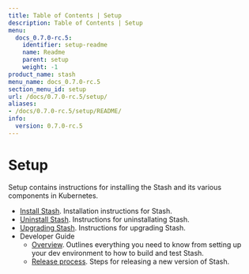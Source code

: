 ```yaml
---
title: Table of Contents | Setup
description: Table of Contents | Setup
menu:
  docs_0.7.0-rc.5:
    identifier: setup-readme
    name: Readme
    parent: setup
    weight: -1
product_name: stash
menu_name: docs_0.7.0-rc.5
section_menu_id: setup
url: /docs/0.7.0-rc.5/setup/
aliases:
- /docs/0.7.0-rc.5/setup/README/
info:
  version: 0.7.0-rc.5
---
```


# Setup

Setup contains instructions for installing the Stash and its various components in Kubernetes.

- [Install Stash](/docs/0.7.0-rc.5/setup/install). Installation instructions for Stash.
- [Uninstall Stash](/docs/0.7.0-rc.5/setup/uninstall). Instructions for uninstallating Stash.
- [Upgrading Stash](/docs/0.7.0-rc.5/setup/upgrade). Instructions for upgrading Stash.
- Developer Guide
  - [Overview](/docs/0.7.0-rc.5/setup/developer-guide/overview). Outlines everything you need to know from setting up your dev environment to how to build and test Stash.
  - [Release process](/docs/0.7.0-rc.5/setup/developer-guide/release). Steps for releasing a new version of Stash.
